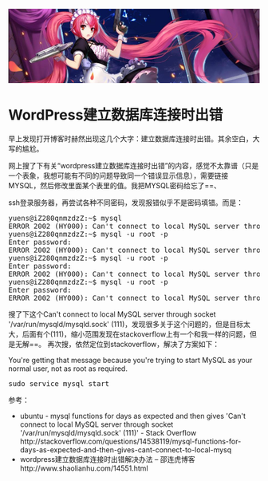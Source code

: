 [![header](../../../assets/header19.jpg)](https://yuenshome.github.io)

# WordPress建立数据库连接时出错

早上发现打开博客时赫然出现这几个大字：建立数据库连接时出错。其余空白，大写的尴尬。

网上搜了下有关“wordpress建立数据库连接时出错”的内容，感觉不太靠谱（只是一个表象，我想可能有不同的问题导致同一个错误显示信息），需要链接MYSQL，然后修改里面某个表里的值。我把MYSQL密码给忘了==、

ssh登录服务器，再尝试各种不同密码，发现报错似乎不是密码填错。而是：
<pre class="lang:sh decode:true">yuens@iZ280qnmzdzZ:~$ mysql
ERROR 2002 (HY000): Can't connect to local MySQL server through socket '/var/run/mysqld/mysqld.sock' (111)
yuens@iZ280qnmzdzZ:~$ mysql -u root -p
Enter password: 
ERROR 2002 (HY000): Can't connect to local MySQL server through socket '/var/run/mysqld/mysqld.sock' (111)
yuens@iZ280qnmzdzZ:~$ mysql -u root -p
Enter password: 
ERROR 2002 (HY000): Can't connect to local MySQL server through socket '/var/run/mysqld/mysqld.sock' (111)
yuens@iZ280qnmzdzZ:~$ mysql -u root -p
Enter password: 
ERROR 2002 (HY000): Can't connect to local MySQL server through socket '/var/run/mysqld/mysqld.sock' (111)</pre>
搜了下这个Can't connect to local MySQL server through socket '/var/run/mysqld/mysqld.sock' (111)，发现很多关于这个问题的，但是目标太大，后面有个(111)，缩小范围发现在stackoverflow上有一个和我一样的问题，但是无解==。
再次搜，依然定位到stackoverflow，解决了方案如下：

You're getting that message because you're trying to start MySQL as your normal user, not as root as required.
<div class="post-text">
<pre class="lang:mysql decode:true">sudo service mysql start</pre>
</div>
参考：
<ul>
	<li>ubuntu - mysql functions for days as expected and then gives 'Can't connect to local MySQL server through socket '/var/run/mysqld/mysqld.sock' (111)' - Stack Overflow
http://stackoverflow.com/questions/14538119/mysql-functions-for-days-as-expected-and-then-gives-cant-connect-to-local-mysq</li>
	<li>wordpress建立数据库连接时出错解决办法 – 邵连虎博客
http://www.shaolianhu.com/14551.html</li>
</ul>
